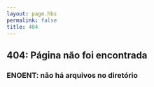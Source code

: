 ```yaml
---
layout: page.hbs
permalink: false
title: 404
---
```

## 404: Página não foi encontrada
### ENOENT: não há arquivos no diretório
